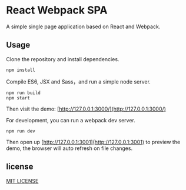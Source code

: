 # React Webpack SPA

A simple single page application based on React and Webpack.

## Usage

Clone the repository and install dependencies.

```
npm install
```

Compile ES6, JSX and Sass，and run a simple node server.

```
npm run build
npm start
```

Then visit the demo: [http://127.0.0.1:3000/](http://127.0.0.1:3000/)

For development, you can run a webpack dev server.

```
npm run dev
```

Then open up [http://127.0.0.1:3001](http://127.0.0.1:3001) to preview the demo, the browser will auto refresh on file changes.

## license

[MIT LICENSE](./LICENSE)
